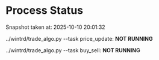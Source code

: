 # Process Status

Snapshot taken at: 2025-10-10 20:01:32

../wintrd/trade_algo.py --task price_update: **NOT RUNNING**

../wintrd/trade_algo.py --task buy_sell: **NOT RUNNING**

